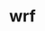 ---
title: "wrf"
layout: cache
categories: [package, develop-2023-05-14]
meta: {"versions": ["4.4.2"], "compilers": ["gcc@=7.3.1"], "oss": ["amzn2"], "platforms": ["linux"], "targets": ["aarch64", "neoverse_n1", "x86_64_v3"], "stacks": ["aws-isc", "aws-isc-aarch64", "root"], "num_specs": 3, "num_specs_by_stack": {"root": 3, "aws-isc-aarch64": 2, "aws-isc": 1}}
spec_details: [{"hash": "qcm3pcodps4bmpjaxpkjivvglt3ejaan", "compiler": "gcc@=7.3.1", "versions": ["4.4.2"], "os": "amzn2", "platform": "linux", "target": "neoverse_n1", "variants": ["build_system=generic", "build_type=dm+sm", "~chem", "compile_type=em_real", "nesting=basic", "~netcdf_classic", "patches=01c0f71,29af725,65f0bd1,68548f6,e07c39c,e4971f6,e6f3db3,f3dd50d", "+pnetcdf"], "stacks": ["root", "aws-isc-aarch64"], "size": "-", "tarball": "https://binaries.spack.io/releases/develop-2023-05-14/build_cache/linux-amzn2-neoverse_n1/gcc-7.3.1/wrf-4.4.2/linux-amzn2-neoverse_n1-gcc-7.3.1-wrf-4.4.2-qcm3pcodps4bmpjaxpkjivvglt3ejaan.spack"}, {"hash": "n5johbdi43d4zgoiuj4brh6o43vcyrom", "compiler": "gcc@=7.3.1", "versions": ["4.4.2"], "os": "amzn2", "platform": "linux", "target": "aarch64", "variants": ["build_system=generic", "build_type=dm+sm", "~chem", "compile_type=em_real", "nesting=basic", "~netcdf_classic", "patches=01c0f71,29af725,65f0bd1,68548f6,e07c39c,e4971f6,e6f3db3,f3dd50d", "+pnetcdf"], "stacks": ["root", "aws-isc-aarch64"], "size": "-", "tarball": "https://binaries.spack.io/releases/develop-2023-05-14/build_cache/linux-amzn2-aarch64/gcc-7.3.1/wrf-4.4.2/linux-amzn2-aarch64-gcc-7.3.1-wrf-4.4.2-n5johbdi43d4zgoiuj4brh6o43vcyrom.spack"}, {"hash": "3p4x4qhlozqxynwjbnmqoobdaxxjyger", "compiler": "gcc@=7.3.1", "versions": ["4.4.2"], "os": "amzn2", "platform": "linux", "target": "x86_64_v3", "variants": ["build_system=generic", "build_type=dm+sm", "~chem", "compile_type=em_real", "nesting=basic", "~netcdf_classic", "patches=01c0f71,29af725,65f0bd1,68548f6,e07c39c,e4971f6,e6f3db3,f3dd50d", "+pnetcdf"], "stacks": ["root", "aws-isc"], "size": "-", "tarball": "https://binaries.spack.io/releases/develop-2023-05-14/build_cache/linux-amzn2-x86_64_v3/gcc-7.3.1/wrf-4.4.2/linux-amzn2-x86_64_v3-gcc-7.3.1-wrf-4.4.2-3p4x4qhlozqxynwjbnmqoobdaxxjyger.spack"}]
---
